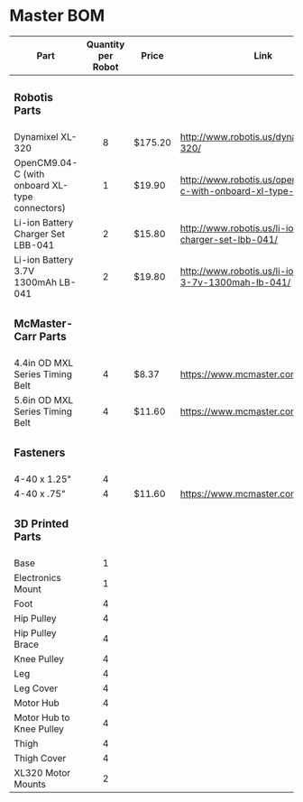 <h1>Master BOM</h1>

| Part              | Quantity per Robot        |  Price                   | Link
| ----------------- | :-----------------------: |------------------------- | -------------- |
| <h3>Robotis Parts</h3> | | |
| Dynamixel XL-320  | 8 | $175.20 | http://www.robotis.us/dynamixel-xl-320/ |
| OpenCM9.04-C (with onboard XL-type connectors) | 1 | $19.90 | http://www.robotis.us/opencm9-04-c-with-onboard-xl-type-connectors/ |
| Li-ion Battery Charger Set LBB-041 | 2 | $15.80 | http://www.robotis.us/li-ion-battery-charger-set-lbb-041/ |
| Li-ion Battery 3.7V 1300mAh LB-041 | 2 | $19.80 | http://www.robotis.us/li-ion-battery-3-7v-1300mah-lb-041/ |
| <h3>McMaster-Carr Parts</h3> | | |
| 4.4in OD MXL Series Timing Belt  | 4 | $8.37 | https://www.mcmaster.com/7887K13/ |
| 5.6in OD MXL Series Timing Belt  | 4 | $11.60 | https://www.mcmaster.com/7887K15/ |
| <h3>Fasteners</h3> | | |
| 4-40 x 1.25"  | 4 | | |
| 4-40 x .75"  | 4 | $11.60 | https://www.mcmaster.com/7887K15/ |
| <h3>3D Printed Parts</h3> | | | |
| Base | 1 | | |
| Electronics Mount | 1 | | |
| Foot | 4 | | |
| Hip Pulley | 4 | | |
| Hip Pulley Brace | 4 | | |
| Knee Pulley | 4 | | |
| Leg | 4 | | |
| Leg Cover | 4 | | |
| Motor Hub | 4 | | |
| Motor Hub to Knee Pulley | 4 | | |
| Thigh | 4 | | |
| Thigh Cover | 4 | | |
| XL320 Motor Mounts | 2 | | |

